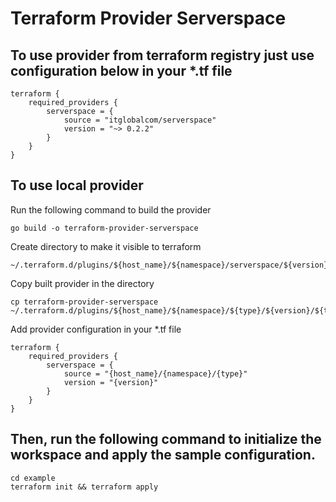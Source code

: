 # Terraform Provider Serverspace

## To use provider from terraform registry just use configuration below in your *.tf file
```
terraform {
    required_providers {
        serverspace = {
            source = "itglobalcom/serverspace"
            version = "~> 0.2.2"
        }
    }
}
```

## To use local provider

Run the following command to build the provider
```
go build -o terraform-provider-serverspace
```

Create directory to make it visible to terraform 
```
~/.terraform.d/plugins/${host_name}/${namespace}/serverspace/${version}/${target}
```

Copy built provider in the directory
```
cp terraform-provider-serverspace ~/.terraform.d/plugins/${host_name}/${namespace}/${type}/${version}/${target}
```

Add provider configuration in your *.tf file
```
terraform {
	required_providers {
		serverspace = {
			source = "{host_name}/{namespace}/{type}"
			version = "{version}"
		}
	}
}
```


## Then, run the following command to initialize the workspace and apply the sample configuration.

```shell
cd example
terraform init && terraform apply
```


